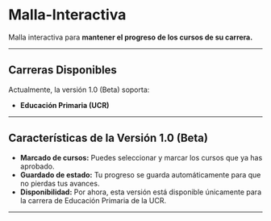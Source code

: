 # Malla-Interactiva

Malla interactiva para **mantener el progreso de los cursos de su carrera.**

---

## Carreras Disponibles

Actualmente, la versión 1.0 (Beta) soporta:

* **Educación Primaria (UCR)**

---

## Características de la Versión 1.0 (Beta)

* **Marcado de cursos:** Puedes seleccionar y marcar los cursos que ya has aprobado.
* **Guardado de estado:** Tu progreso se guarda automáticamente para que no pierdas tus avances.
* **Disponibilidad:** Por ahora, esta versión está disponible únicamente para la carrera de Educación Primaria de la UCR.

---
